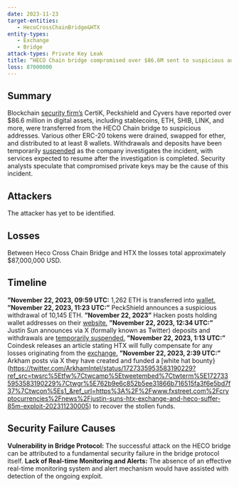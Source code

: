 ```yaml
---
date: 2023-11-23
target-entities: 
   - HecoCrossChainBridge&HTX
entity-types:  
   - Exchange
   - Bridge
attack-types: Private Key Leak
title: “HECO Chain bridge compromised over $86.6M sent to suspicious addresses”
loss: 87000000
---
```


## Summary

Blockchain [security firm’s](https://blockworks.co/news/htx-hack-ethereum-crypto-assets) CertiK, Peckshield and Cyvers have reported over $86.6 million in digital assets, including stablecoins, ETH, SHIB, LINK, and more, were transferred from the HECO Chain bridge to suspicious addresses. Various other ERC-20 tokens were drained, swapped for ether, and distributed to at least 8 wallets. Withdrawals and deposits have been temporarily [suspended](https://cointelegraph.com/news/heco-chain-bridge-hack-86-million-lost) as the company investigates the incident, with services expected to resume after the investigation is completed. Security analysts speculate that compromised private keys may be the cause of this incident.

## Attackers

The attacker has yet to be identified. 

## Losses

Between Heco Cross Chain Bridge and HTX the losses total approximately $87,000,000 USD.

## Timeline

**”November 22, 2023,  09:59 UTC:** 1,262 ETH is transferred into [wallet.](https://etherscan.io/tx/0xbb6fe88427c2f3bc179075109d47a805dcfedab0e475eaca0d979311873e131b)  
**”November 22, 2023, 11:23 UTC:”** PeckShield announces a suspicious withdrawal of 10,145 ETH. 
**”November 22, 2023”** Hacken posts holding wallet addresses on their [website.](https://hacken.io/insights/heco-bridge-hack-explained/)
**”November 22, 2023, 12:34 UTC:”** Justin Sun announces via X (formally known as Twitter) deposits and withdrawals are [temporarily suspended.](https://twitter.com/justinsuntron/status/1727304656622326180) 
**”November 22, 2023, 1:13 UTC:”** Coindesk releases an article stating HTX will fully compensate for any losses originating from the [exchange.](https://www.coindesk.com/tech/2023/11/22/justin-sun-confirms-htx-heco-chain-exploited-after-100m-in-suspicious-transfers/)
**”November 22, 2023, 2:39 UTC:”** Arkham posts via X they have created and funded a [white hat bounty}(https://twitter.com/ArkhamIntel/status/1727335953583190229?ref_src=twsrc%5Etfw%7Ctwcamp%5Etweetembed%7Ctwterm%5E1727335953583190229%7Ctwgr%5E762b9e6c852b5ee31866b716515fa3f6e5bd7f37%7Ctwcon%5Es1_&ref_url=https%3A%2F%2Fwww.fxstreet.com%2Fcryptocurrencies%2Fnews%2Fjustin-suns-htx-exchange-and-heco-suffer-85m-exploit-202311230005) to recover the stollen funds.  

## Security Failure Causes

**Vulnerability in Bridge Protocol:** The successful attack on the HECO bridge can be attributed to a fundamental security failure in the bridge protocol itself. 
**Lack of Real-time Monitoring and Alerts:** The absence of an effective real-time monitoring system and alert mechanism would have assisted with detection of the ongoing exploit.

